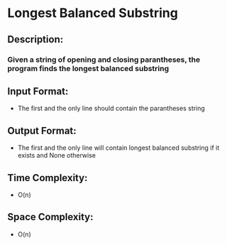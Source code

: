 # Longest Balanced Substring
## Description:
### Given a string of opening and closing parantheses, the program finds the longest balanced substring
## Input Format:
* The first and the only line should contain the parantheses string
## Output Format:
* The first and the only line will contain longest balanced substring if it exists and None otherwise
## Time Complexity: 
* O(n)
## Space Complexity:
* O(n)
